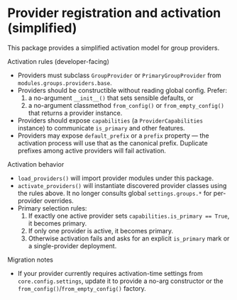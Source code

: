Provider registration and activation (simplified)
===============================================

This package provides a simplified activation model for group providers.

Activation rules (developer-facing)

- Providers must subclass `GroupProvider` or `PrimaryGroupProvider` from
  `modules.groups.providers.base`.
- Providers should be constructible without reading global config. Prefer:
  1. a no-argument `__init__()` that sets sensible defaults, or
  2. a no-argument classmethod `from_config()` or `from_empty_config()` that
     returns a provider instance.
- Providers should expose `capabilities` (a `ProviderCapabilities` instance)
  to communicate `is_primary` and other features.
- Providers may expose `default_prefix` or a `prefix` property — the
  activation process will use that as the canonical prefix. Duplicate
  prefixes among active providers will fail activation.

Activation behavior

- `load_providers()` will import provider modules under this package.
- `activate_providers()` will instantiate discovered provider classes using
  the rules above. It no longer consults global `settings.groups.*` for
  per-provider overrides.
- Primary selection rules:
  1. If exactly one active provider sets `capabilities.is_primary == True`, it
     becomes primary.
  2. If only one provider is active, it becomes primary.
  3. Otherwise activation fails and asks for an explicit `is_primary` mark or
     a single-provider deployment.

Migration notes

- If your provider currently requires activation-time settings from
  `core.config.settings`, update it to provide a no-arg constructor or the
  `from_config()`/`from_empty_config()` factory.
